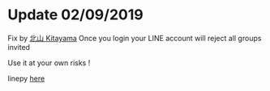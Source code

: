 # Update 02/09/2019 
Fix by [北山 Kitayama](https://git.nekomoe.cf/rootmelo92118/reject-invite)
Once you login your LINE account will reject all groups invited

Use it at your own risks !

linepy [here](https://github.com/yinmo-public/linepy)

